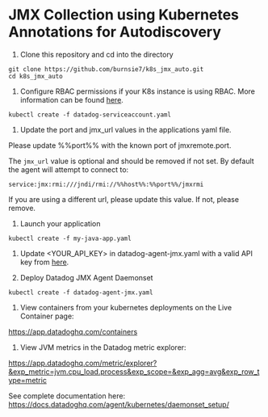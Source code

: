 # JMX Collection using Kubernetes Annotations for Autodiscovery

1.  Clone this repository and cd into the directory

```
git clone https://github.com/burnsie7/k8s_jmx_auto.git
cd k8s_jmx_auto
```

1.  Configure RBAC permissions if your K8s instance is using RBAC.  More information can be found [here](https://docs.datadoghq.com/integrations/faq/using-rbac-permission-with-your-kubernetes-integration/).

`kubectl create -f datadog-serviceaccount.yaml`

1.  Update the port and jmx_url values in the applications yaml file.

Please update %%port%% with the known port of jmxremote.port.

The `jmx_url` value is optional and should be removed if not set.  By default the agent will attempt to connect to:

`service:jmx:rmi:///jndi/rmi://%%host%%:%%port%%/jmxrmi`

If you are using a different url, please update this value.  If not, please remove.

1.  Launch your application

`kubectl create -f my-java-app.yaml`

1.  Update <YOUR_API_KEY> in datadog-agent-jmx.yaml with a valid API key from [here](https://app.datadoghq.com/account/settings#api).

1.  Deploy Datadog JMX Agent Daemonset

`kubectl create -f datadog-agent-jmx.yaml`

1.  View containers from your kubernetes deployments on the Live Container page:

https://app.datadoghq.com/containers

1.  View JVM metrics in the Datadog metric explorer:

https://app.datadoghq.com/metric/explorer?&exp_metric=jvm.cpu_load.process&exp_scope=&exp_agg=avg&exp_row_type=metric

See complete documentation here: https://docs.datadoghq.com/agent/kubernetes/daemonset_setup/
